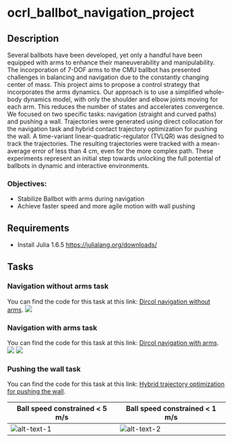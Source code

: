 # ocrl_ballbot_navigation_project

## Description
Several ballbots have been developed, yet only a handful have been equipped with arms to enhance their maneuverability and manipulability. The incorporation of 7-DOF arms to the CMU ballbot has presented challenges in balancing and navigation due to the constantly changing center of mass. This project aims to propose a control strategy that incorporates the arms dynamics. Our approach is to use a simplified whole-body dynamics model, with only the shoulder and elbow joints moving for each arm. This reduces the number of states and accelerates convergence. We focused on two specific tasks: navigation (straight and curved paths) and pushing a wall. Trajectories were generated using direct collocation for the navigation task and hybrid contact trajectory optimization for pushing the wall. A time-variant linear-quadratic-regulator (TVLQR) was designed to track the trajectories. The resulting trajectories were tracked with a mean-average error of less than 4 cm, even for the more complex path. These experiments represent an initial step towards unlocking the full potential of ballbots in dynamic and interactive environments.

### Objectives:
* Stabilize Ballbot with arms during navigation 
* Achieve faster speed and more agile motion with wall pushing

## Requirements
* Install Julia 1.6.5 https://julialang.org/downloads/

## Tasks
### Navigation without arms task
You can find the code for this task at this link: [Dircol navigation without arms](./dircol_navigation.ipynb).
![](./animations/navigation_no_arms_8_shape.gif)

### Navigation with arms task
You can find the code for this task at this link: [Dircol navigation with arms](./dircol_navigation_arms.ipynb).
![](./animations/navigation_arms_straight.gif)
![](./animations/navigation_arms_8_shape.gif)

### Pushing the wall task
You can find the code for this task at this link: [Hybrid trajectory optimization for pushing the wall](./wall_pushing.ipynb).

Ball speed constrained < 5 m/s | Ball speed constrained < 1 m/s
--- | ---
![alt-text-1](./animations/pushing_constrained.gif) | ![alt-text-2](./animations/pushing.gif)
